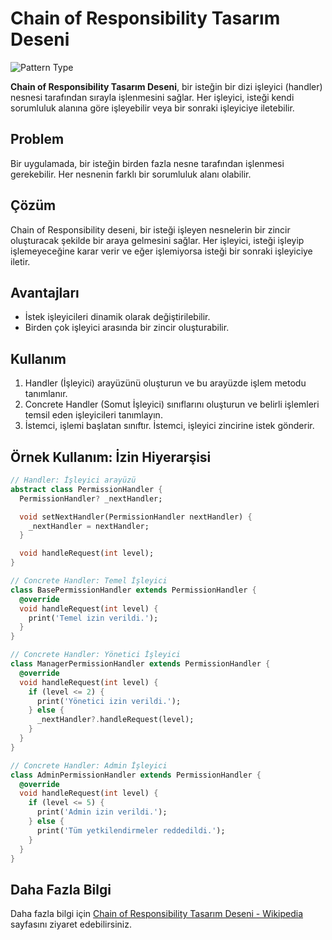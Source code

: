 # Chain of Responsibility Tasarım Deseni

![Pattern Type](https://img.shields.io/badge/Pattern%20Type-Behavioral-blue)

**Chain of Responsibility Tasarım Deseni**, bir isteğin bir dizi işleyici (handler) nesnesi tarafından sırayla işlenmesini sağlar. Her işleyici, isteği kendi sorumluluk alanına göre işleyebilir veya bir sonraki işleyiciye iletebilir.

## Problem

Bir uygulamada, bir isteğin birden fazla nesne tarafından işlenmesi gerekebilir. Her nesnenin farklı bir sorumluluk alanı olabilir.

## Çözüm

Chain of Responsibility deseni, bir isteği işleyen nesnelerin bir zincir oluşturacak şekilde bir araya gelmesini sağlar. Her işleyici, isteği işleyip işlemeyeceğine karar verir ve eğer işlemiyorsa isteği bir sonraki işleyiciye iletir.

## Avantajları

- İstek işleyicileri dinamik olarak değiştirilebilir.
- Birden çok işleyici arasında bir zincir oluşturabilir.

## Kullanım

1. Handler (İşleyici) arayüzünü oluşturun ve bu arayüzde işlem metodu tanımlanır.
2. Concrete Handler (Somut İşleyici) sınıflarını oluşturun ve belirli işlemleri temsil eden işleyicileri tanımlayın.
3. İstemci, işlemi başlatan sınıftır. İstemci, işleyici zincirine istek gönderir.

## Örnek Kullanım: İzin Hiyerarşisi

```dart
// Handler: İşleyici arayüzü
abstract class PermissionHandler {
  PermissionHandler? _nextHandler;

  void setNextHandler(PermissionHandler nextHandler) {
    _nextHandler = nextHandler;
  }

  void handleRequest(int level);
}

// Concrete Handler: Temel İşleyici
class BasePermissionHandler extends PermissionHandler {
  @override
  void handleRequest(int level) {
    print('Temel izin verildi.');
  }
}

// Concrete Handler: Yönetici İşleyici
class ManagerPermissionHandler extends PermissionHandler {
  @override
  void handleRequest(int level) {
    if (level <= 2) {
      print('Yönetici izin verildi.');
    } else {
      _nextHandler?.handleRequest(level);
    }
  }
}

// Concrete Handler: Admin İşleyici
class AdminPermissionHandler extends PermissionHandler {
  @override
  void handleRequest(int level) {
    if (level <= 5) {
      print('Admin izin verildi.');
    } else {
      print('Tüm yetkilendirmeler reddedildi.');
    }
  }
}
```

## Daha Fazla Bilgi

Daha fazla bilgi için [Chain of Responsibility Tasarım Deseni - Wikipedia](https://en.wikipedia.org/wiki/Chain-of-responsibility_pattern#:~:text=The%20Chain%20of%20Responsibility%20design%20pattern%20is%20one%20of%20the,change%2C%20test%2C%20and%20reuse.) sayfasını ziyaret edebilirsiniz.


